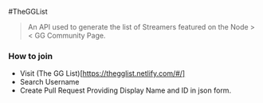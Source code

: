 #TheGGList

> An API used to generate the list of Streamers featured on the Node >< GG Community Page.


### How to join

- Visit (The GG List)[https://thegglist.netlify.com/#/]
- Search Username
- Create Pull Request Providing Display Name and ID in json form.

